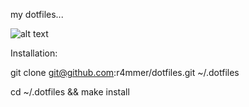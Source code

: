 my dotfiles...

![alt text](https://harpandclay.files.wordpress.com/2014/03/mine.jpg "mine")


Installation:

git clone git@github.com:r4mmer/dotfiles.git ~/.dotfiles


cd ~/.dotfiles && make install
